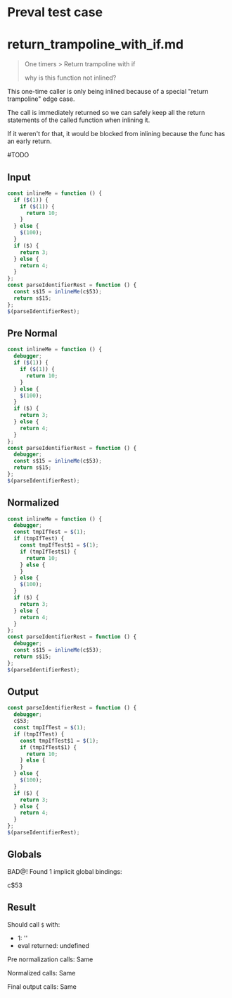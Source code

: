 # Preval test case

# return_trampoline_with_if.md

> One timers > Return trampoline with if
>
> why is this function not inlined?

This one-time caller is only being inlined because of a special "return trampoline" edge case.

The call is immediately returned so we can safely keep all the return statements of the called function when inlining it.

If it weren't for that, it would be blocked from inlining because the func has an early return.

#TODO

## Input

`````js filename=intro
const inlineMe = function () {
  if ($(1)) {
    if ($(1)) {
      return 10;
    }
  } else {
    $(100);
  }
  if ($) {
    return 3;
  } else {
    return 4;
  }
};
const parseIdentifierRest = function () {
  const s$15 = inlineMe(c$53);
  return s$15;
};
$(parseIdentifierRest);


`````

## Pre Normal

`````js filename=intro
const inlineMe = function () {
  debugger;
  if ($(1)) {
    if ($(1)) {
      return 10;
    }
  } else {
    $(100);
  }
  if ($) {
    return 3;
  } else {
    return 4;
  }
};
const parseIdentifierRest = function () {
  debugger;
  const s$15 = inlineMe(c$53);
  return s$15;
};
$(parseIdentifierRest);
`````

## Normalized

`````js filename=intro
const inlineMe = function () {
  debugger;
  const tmpIfTest = $(1);
  if (tmpIfTest) {
    const tmpIfTest$1 = $(1);
    if (tmpIfTest$1) {
      return 10;
    } else {
    }
  } else {
    $(100);
  }
  if ($) {
    return 3;
  } else {
    return 4;
  }
};
const parseIdentifierRest = function () {
  debugger;
  const s$15 = inlineMe(c$53);
  return s$15;
};
$(parseIdentifierRest);
`````

## Output

`````js filename=intro
const parseIdentifierRest = function () {
  debugger;
  c$53;
  const tmpIfTest = $(1);
  if (tmpIfTest) {
    const tmpIfTest$1 = $(1);
    if (tmpIfTest$1) {
      return 10;
    } else {
    }
  } else {
    $(100);
  }
  if ($) {
    return 3;
  } else {
    return 4;
  }
};
$(parseIdentifierRest);
`````

## Globals

BAD@! Found 1 implicit global bindings:

c$53

## Result

Should call `$` with:
 - 1: '<function>'
 - eval returned: undefined

Pre normalization calls: Same

Normalized calls: Same

Final output calls: Same
